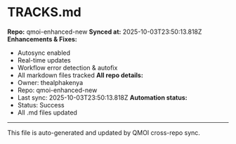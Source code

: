 # TRACKS.md

**Repo:** qmoi-enhanced-new
**Synced at:** 2025-10-03T23:50:13.818Z
**Enhancements & Fixes:**
- Autosync enabled
- Real-time updates
- Workflow error detection & autofix
- All markdown files tracked
**All repo details:**
- Owner: thealphakenya
- Repo: qmoi-enhanced-new
- Last sync: 2025-10-03T23:50:13.818Z
**Automation status:**
- Status: Success
- All .md files updated
---
This file is auto-generated and updated by QMOI cross-repo sync.
